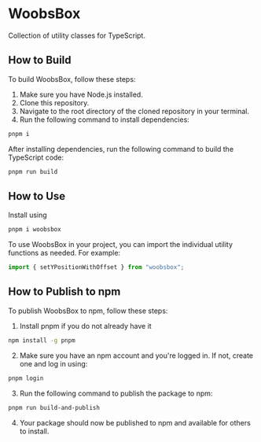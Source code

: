 # WoobsBox

Collection of utility classes for TypeScript.

## How to Build

To build WoobsBox, follow these steps:

1. Make sure you have Node.js installed.
2. Clone this repository.
3. Navigate to the root directory of the cloned repository in your terminal.
4. Run the following command to install dependencies:

```bash
pnpm i
```

After installing dependencies, run the following command to build the TypeScript code:

```bash
pnpm run build
```

## How to Use

Install using

```bash
pnpm i woobsbox
```

To use WoobsBox in your project, you can import the individual utility functions as needed. For example:

```typescript
import { setYPositionWithOffset } from "woobsbox";
```

## How to Publish to npm

To publish WoobsBox to npm, follow these steps:

1. Install pnpm if you do not already have it

```bash
npm install -g pnpm
```

2. Make sure you have an npm account and you're logged in. If not, create one and log in using:

```bash
pnpm login
```

3. Run the following command to publish the package to npm:

```bash
pnpm run build-and-publish
```

4. Your package should now be published to npm and available for others to install.
